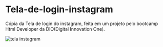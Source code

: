 # Tela-de-login-instagram
Cópia da Tela de login do instagram, feita em um projeto pelo bootcamp Html Developer da DIO(Digital Innovation One).


![tela instagram](https://user-images.githubusercontent.com/84156546/133807774-4f6b085a-3517-4e73-ae5c-01bf2c820a82.JPG)
